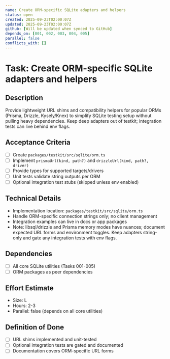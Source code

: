 ```yaml
---
name: Create ORM-specific SQLite adapters and helpers
status: open
created: 2025-09-23T02:00:07Z
updated: 2025-09-23T02:00:07Z
github: [Will be updated when synced to GitHub]
depends_on: [001, 002, 003, 004, 005]
parallel: false
conflicts_with: []
---
```


# Task: Create ORM-specific SQLite adapters and helpers

## Description

Provide lightweight URL shims and compatibility helpers for popular ORMs
(Prisma, Drizzle, Kysely/Knex) to simplify SQLite testing setup without pulling
heavy dependencies. Keep deep adapters out of testkit; integration tests can
live behind env flags.

## Acceptance Criteria

- [ ] Create `packages/testkit/src/sqlite/orm.ts`
- [ ] Implement `prismaUrl(kind, path?)` and `drizzleUrl(kind, path?, driver)`
- [ ] Provide types for supported targets/drivers
- [ ] Unit tests validate string outputs per ORM
- [ ] Optional integration test stubs (skipped unless env enabled)

## Technical Details

- Implementation location: `packages/testkit/src/sqlite/orm.ts`
- Handle ORM-specific connection strings only; no client management
- Integration examples can live in docs or app packages
- Note: libsql/drizzle and Prisma memory modes have nuances; document expected
  URL forms and environment toggles. Keep adapters string-only and gate any
  integration tests with env flags.

## Dependencies

- [ ] All core SQLite utilities (Tasks 001-005)
- [ ] ORM packages as peer dependencies

## Effort Estimate

- Size: L
- Hours: 2-3
- Parallel: false (depends on all core utilities)

## Definition of Done

- [ ] URL shims implemented and unit-tested
- [ ] Optional integration tests are gated and documented
- [ ] Documentation covers ORM-specific URL forms
